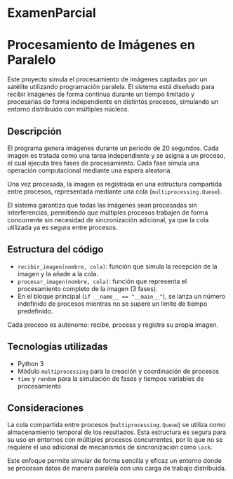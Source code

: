 # ExamenParcial


# Procesamiento de Imágenes en Paralelo

Este proyecto simula el procesamiento de imágenes captadas por un satélite utilizando programación paralela. El sistema está diseñado para recibir imágenes de forma continua durante un tiempo limitado y procesarlas de forma independiente en distintos procesos, simulando un entorno distribuido con múltiples núcleos.

## Descripción

El programa genera imágenes durante un periodo de 20 segundos. Cada imagen es tratada como una tarea independiente y se asigna a un proceso, el cual ejecuta tres fases de procesamiento. Cada fase simula una operación computacional mediante una espera aleatoria.

Una vez procesada, la imagen es registrada en una estructura compartida entre procesos, representada mediante una cola (`multiprocessing.Queue`).

El sistema garantiza que todas las imágenes sean procesadas sin interferencias, permitiendo que múltiples procesos trabajen de forma concurrente sin necesidad de sincronización adicional, ya que la cola utilizada ya es segura entre procesos.

## Estructura del código

- `recibir_imagen(nombre, cola)`: función que simula la recepción de la imagen y la añade a la cola.
- `procesar_imagen(nombre, cola)`: función que representa el procesamiento completo de la imagen (3 fases).
- En el bloque principal (`if __name__ == "__main__"`), se lanza un número indefinido de procesos mientras no se supere un límite de tiempo predefinido.

Cada proceso es autónomo: recibe, procesa y registra su propia imagen.

## Tecnologías utilizadas

- Python 3
- Módulo `multiprocessing` para la creación y coordinación de procesos
- `time` y `random` para la simulación de fases y tiempos variables de procesamiento

## Consideraciones

La cola compartida entre procesos (`multiprocessing.Queue`) se utiliza como almacenamiento temporal de los resultados. Esta estructura es segura para su uso en entornos con múltiples procesos concurrentes, por lo que no se requiere el uso adicional de mecanismos de sincronización como `Lock`.

Este enfoque permite simular de forma sencilla y eficaz un entorno donde se procesan datos de manera paralela con una carga de trabajo distribuida.

